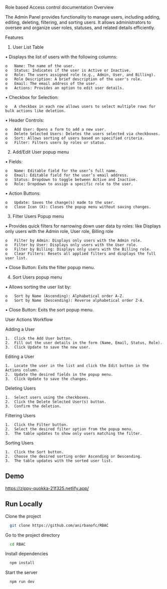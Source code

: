 Role based Access control documentation Overview

The Admin Panel provides functionality to manage users, including adding,
 editing, deleting, filtering, and sorting users. It allows administrators 
 to oversee and organize user roles, statuses, and related details efficiently.

Features
1. User List Table

•	Displays the list of users with the following columns:

    o	Name: The name of the user.
    o	Status: Indicates if the user is Active or Inactive.
    o	Role: The users assigned role (e.g., Admin, User, and Billing).
    o	Role Description: A brief description of the user's role.
    o	Email: The email address of the user.
    o	Actions: Provides an option to edit user details.

•	Checkbox for Selection:

    o	A checkbox in each row allows users to select multiple rows for bulk actions like deletion.


•	Header Controls:

    o	Add User: Opens a form to add a new user.
    o	Delete Selected Users: Deletes the users selected via checkboxes.
    o	Sort: Allows sorting of users based on specified criteria.
    o	Filter: Filters users by roles or status.


2. Add/Edit User popup menu

•	Fields:

    o	Name: Editable field for the user’s full name.
    o	Email: Editable field for the user’s email address.
    o	Status: Dropdown to toggle between Active and Inactive.
    o	Role: Dropdown to assign a specific role to the user.


•	Action Buttons:

    o	Update: Saves the change(s) made to the user.
    o	Close Icon (X): Closes the popup menu without saving changes.


3. Filter Users Popup menu

•	Provides quick filters for narrowing down user data by roles: like Displays only users with the Admin role, User role, Billing role

    o	Filter by Admin: Displays only users with the Admin role.
    o	Filter by User: Displays only users with the User role.
    o	Filter by Billing: Displays only users with the Billing role.
    o	Clear Filters: Resets all applied filters and displays the full user list.

•	Close Button: Exits the filter popup menu.


4. Sort Users popup menu

•	Allows sorting the user list by:

    o	Sort by Name (Ascending): Alphabetical order A-Z.
    o	Sort by Name (Descending): Reverse alphabetical order Z-A.

•	Close Button: Exits the sort popup menu.

User Actions Workflow

Adding a User

    1.	Click the Add User button.
    2.	Fill out the user details in the form (Name, Email, Status, Role).
    3.	Click Update to save the new user.

Editing a User

    1.	Locate the user in the list and click the Edit button in the Actions column.
    2.	Update the desired fields in the popup menu.
    3.	Click Update to save the changes.

Deleting Users

    1.	Select users using the checkboxes.
    2.	Click the Delete Selected User(s) button.
    3.	Confirm the deletion.

Filtering Users

    1.	Click the Filter button.
    2.	Select the desired filter option from the popup menu.
    3.	The table updates to show only users matching the filter.

Sorting Users

    1.	Click the Sort button.
    2.	Choose the desired sorting order Ascending or Descending.
    3.	The table updates with the sorted user list.


## Demo
https://zippy-quokka-21f325.netlify.app/



## Run Locally

Clone the project

```bash
  git clone https://github.com/anirbanofc/RBAC
```

Go to the project directory

```bash
  cd RBAC
```

Install dependencies

```bash
  npm install
```

Start the server

```bash
  npm run dev
```

